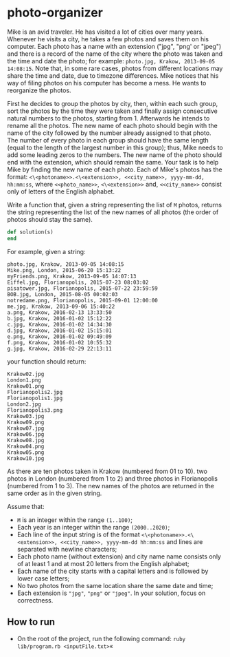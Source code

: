 # photo-organizer

Mike is an avid traveler. He has visited a lot of cities over many years. Whenever he visits a city, he takes a few photos and saves them on his computer. Each photo has a name with an extension ("jpg", "png' or "jpeg") and there is a record of the name of the city where the photo was taken and the time and date the photo; for example: `photo.jpg, Krakow, 2013-09-05 14:08:15`. Note that, in some rare cases, photos from different locations may share the time and date, due to timezone differences. Mike notices that his way of filing photos on his computer has become a mess. He wants to reorganize the photos.

First he decides to group the photos by city, then, within each such group, sort the photos by the time they were taken and finally assign consecutive natural numbers to the photos, starting from 1. Afterwards he intends to rename all the photos. The new name of each photo should begin with the name of the city followed by the number already assigned to that photo. The number of every photo in each group should have the same length (equal to the length of the largest number in this group); thus, Mike needs to add some leading zeros to the numbers. The new name of the photo should end with the extension, which should remain the same. Your task is to help Mike by finding the new name of each photo. Each of Mike's photos has the format: `<\<photoname>>.<\<extension>>, <<city_name>>, yyyy-mm-dd, hh:mm:ss`, where `<<photo_name>>`, `<\<extension>>` and, `<<city_name>>` consist only of letters of the English alphabet.

Write a function that, given a string representing the list of `M` photos, returns the string representing the list of the new names of all photos (the order of photos should stay the same).

```ruby
def solution(s)
end
```

For example, given a string:

```text
photo.jpg, Krakow, 2013-09-05 14:08:15
Mike.png, London, 2015-06-20 15:13:22
myFriends.png, Krakow, 2013-09-05 14:07:13
Eiffel.jpg, Florianopolis, 2015-07-23 08:03:02
pisatower.jpg, Florianopolis, 2015-07-22 23:59:59
BOB.jpg, London, 2015-08-05 00:02:03
notredame.png, Florianopolis, 2015-09-01 12:00:00
me.jpg, Krakow, 2013-09-06 15:40:22
a.png, Krakow, 2016-02-13 13:33:50
b.jpg, Krakow, 2016-01-02 15:12:22
c.jpg, Krakow, 2016-01-02 14:34:30
d.jpg, Krakow, 2016-01-02 15:15:01
e.png, Krakow, 2016-01-02 09:49:09
f.png, Krakow, 2016-01-02 10:55:32
g.jpg, Krakow, 2016-02-29 22:13:11
```

your function should return:

```text
Krakow02.jpg
London1.png
Krakow01.png
Florianopolis2.jpg
Florianopolis1.jpg
London2.jpg
Florianopolis3.png
Krakow03.jpg
Krakow09.png
Krakow07.jpg
Krakow06.jpg
Krakow08.jpg
Krakow04.png
Krakow05.png
Krakow10.jpg
```

As there are ten photos taken in Krakow (numbered from 01 to 10). two photos in London (numbered from 1 to 2) and three photos in Florianopolis (numbered from 1 to 3). The new names of the photos are returned in the same order as in the given string.

Assume that:

* `M` is an integer within the range `(1..100)`;
* Each year is an integer within the range `(2000..2020)`;
* Each line of the input string is of the format `<\<photoname>>.<\<extension>>, <<city_name>>, yyyy-mm-dd hh:mm:ss` and lines are separated with newline characters;
* Each photo name (without extension) and city name
 name consists only of at least 1 and at most 20 letters from the English alphabet;
* Each name of the city starts with a capital letters and is followed by lower case letters;
* No two photos from the same location share the same date and time;
* Each extension is `"jpg"`, `"png"` or `"jpeg"`. In your solution, focus on correctness.

## How to run
* On the root of the project, run the following command: `ruby lib/program.rb <inputFile.txt>`«
